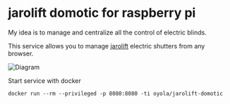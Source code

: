 # jarolift domotic for raspberry pi

My idea is to manage and centralize all the control of electric blinds.

This service allows you to manage [jarolift](https://www.jarolift.de/rollladenmotoren.html) electric shutters from any browser.

![Diagram](https://app.diagrams.net/?lightbox=1&highlight=0000ff&edit=_blank&layers=1&nav=1&title=Untitled%20Diagram.drawio#R1VbbjtMwEP2aPC7KHXiEdruAQKy2SCy8ufFsYsmJI8e57dczaexcu2rhgcJTPWcu9sw5HcXyNmlzJ0mefBEUuOXatLG8reW6jhe4%2BNMhbY%2B89v0eiCWjOmgE9uwZNGhrtGQUilmgEoIrls%2FBSGQZRGqGESlFPQ97Enx%2Ba05iWAH7iPA1%2Bp1RlfTom8Ae8Q%2FA4sTc7NjakxITrIEiIVTUE8i7tbyNFEL1p7TZAO%2BGZ%2BbS5%2B1e8A4Pk5CpSxLCO%2Brk0efnb4dd%2BrMiu90N5zeanYrwUjdsuSHHeu8pq%2FAYd8dPRArOnpRx4R0T74mEB0iFgovDNyJTeIPxHOQydlnhOE7VGo6kKDMKXZs2uuuEKdjnJOq8NaoSsUSlHC1nyK5AKmhenKQz8IPCBpGCki2G6ITQcKw17RiK61EhA5ZM1RFqkGhVxkPtkTg8aO5%2Bg0dvxePXXIlIlDnIq8%2FLC%2F%2B5efkndL%2BYEmT0XbdA0Io4KQoWzQeDzcv2UQ%2FxaPzojFeBMbfN1LltjdUw9Whq4HmShdaY1Bkmp38c0NWuWlCADYhSRnBeKYrIGNS5zbCmdEJZcIIxg0ngRLFq%2FtxTLOob7gXDRgbF%2BIt%2FmO8shNC3qbOmS29ZKJgX8paK6uewKnQU1dD2n%2BssuJ7OLtfMWS1419QCkj%2Bj0LX%2FUy28XWnhgRT5AeRxmPcfr76nhx38N%2FY0muO3Tz%2Fi8QvSu%2F0F)

Start service with docker 

`docker run --rm --privileged -p 8080:8080 -ti oyola/jarolift-domotic`